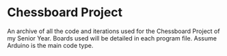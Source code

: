# Chessboard Project
 An archive of all the code and iterations used for the Chessboard Project of my Senior Year.
 Boards used will be detailed in each program file. 
 Assume Arduino is the main code type.
